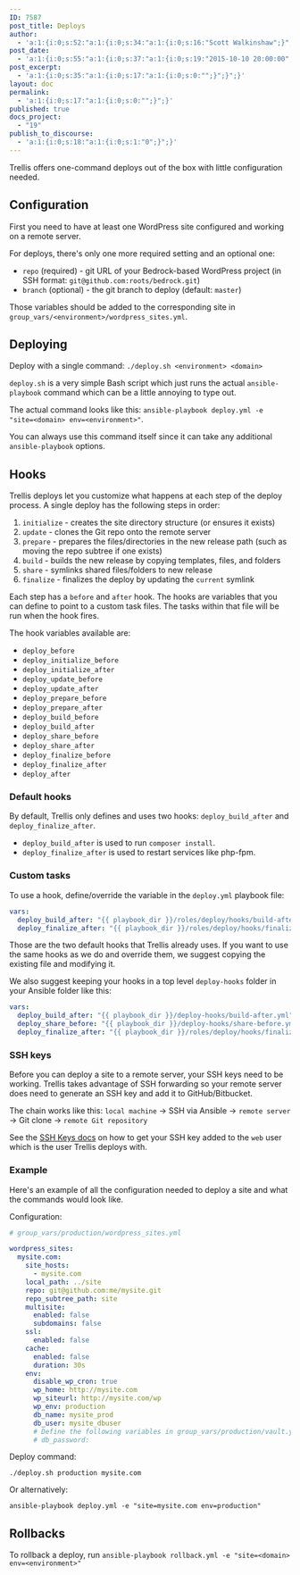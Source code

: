 ```yaml
---
ID: 7587
post_title: Deploys
author:
  - 'a:1:{i:0;s:52:"a:1:{i:0;s:34:"a:1:{i:0;s:16:"Scott Walkinshaw";}";}";}'
post_date:
  - 'a:1:{i:0;s:55:"a:1:{i:0;s:37:"a:1:{i:0;s:19:"2015-10-10 20:00:00";}";}";}'
post_excerpt:
  - 'a:1:{i:0;s:35:"a:1:{i:0;s:17:"a:1:{i:0;s:0:"";}";}";}'
layout: doc
permalink:
  - 'a:1:{i:0;s:17:"a:1:{i:0;s:0:"";}";}'
published: true
docs_project:
  - "19"
publish_to_discourse:
  - 'a:1:{i:0;s:18:"a:1:{i:0;s:1:"0";}";}'
---
```

Trellis offers one-command deploys out of the box with little configuration needed.

## Configuration

First you need to have at least one WordPress site configured and working on a remote server.

For deploys, there's only one more required setting and an optional one:

* `repo` (required) - git URL of your Bedrock-based WordPress project (in SSH format: `git@github.com:roots/bedrock.git`)
* `branch` (optional) - the git branch to deploy (default: `master`)

Those variables should be added to the corresponding site in `group_vars/<environment>/wordpress_sites.yml`.

## Deploying

Deploy with a single command: `./deploy.sh <environment> <domain>`

`deploy.sh` is a very simple Bash script which just runs the actual `ansible-playbook` command which can be a little annoying to type out.

The actual command looks like this: `ansible-playbook deploy.yml -e "site=<domain> env=<environment>"`.

You can always use this command itself since it can take any additional `ansible-playbook` options.

## Hooks

Trellis deploys let you customize what happens at each step of the deploy process. A single deploy has the following steps in order:

1. `initialize` - creates the site directory structure (or ensures it exists)
2. `update` - clones the Git repo onto the remote server
3. `prepare` - prepares the files/directories in the new release path (such as moving the repo subtree if one exists)
4. `build` - builds the new release by copying templates, files, and folders
5. `share` - symlinks shared files/folders to new release
6. `finalize` - finalizes the deploy by updating the `current` symlink

Each step has a `before` and `after` hook. The hooks are variables that you can define to point to a custom task files. The tasks within that file will be run when the hook fires.

The hook variables available are:

* `deploy_before`
* `deploy_initialize_before`
* `deploy_initialize_after`
* `deploy_update_before`
* `deploy_update_after`
* `deploy_prepare_before`
* `deploy_prepare_after`
* `deploy_build_before`
* `deploy_build_after`
* `deploy_share_before`
* `deploy_share_after`
* `deploy_finalize_before`
* `deploy_finalize_after`
* `deploy_after`

### Default hooks

By default, Trellis only defines and uses two hooks: `deploy_build_after` and `deploy_finalize_after`.

* `deploy_build_after` is used to run `composer install`.
* `deploy_finalize_after` is used to restart services like php-fpm.

### Custom tasks

To use a hook, define/override the variable in the `deploy.yml` playbook file:

```yml
vars:
  deploy_build_after: "{{ playbook_dir }}/roles/deploy/hooks/build-after.yml"
  deploy_finalize_after: "{{ playbook_dir }}/roles/deploy/hooks/finalize-after.yml"
```

Those are the two default hooks that Trellis already uses. If you want to use the same hooks as we do and override them, we suggest copying the existing file and modifying it.

We also suggest keeping your hooks in a top level `deploy-hooks` folder in your Ansible folder like this:

```yml
vars:
  deploy_build_after: "{{ playbook_dir }}/deploy-hooks/build-after.yml"
  deploy_share_before: "{{ playbook_dir }}/deploy-hooks/share-before.yml"
  deploy_finalize_after: "{{ playbook_dir }}/roles/deploy/hooks/finalize-after.yml"
```

### SSH keys

Before you can deploy a site to a remote server, your SSH keys need to be working. Trellis takes advantage of SSH forwarding so your remote server does need to generate an SSH key and add it to GitHub/Bitbucket.

The chain works like this: `local machine` -&gt; SSH via Ansible -&gt; `remote server` -&gt; Git clone -&gt; `remote Git repository`

See the [SSH Keys docs](https://roots.io/trellis/docs/ssh-keys/) on how to get your SSH key added to the `web` user which is the user Trellis deploys with.

### Example

Here's an example of all the configuration needed to deploy a site and what the commands would look like.

Configuration:
```yaml
# group_vars/production/wordpress_sites.yml

wordpress_sites:
  mysite.com:
    site_hosts:
      - mysite.com
    local_path: ../site
    repo: git@github.com:me/mysite.git
    repo_subtree_path: site
    multisite:
      enabled: false
      subdomains: false
    ssl:
      enabled: false
    cache:
      enabled: false
      duration: 30s
    env:
      disable_wp_cron: true
      wp_home: http://mysite.com
      wp_siteurl: http://mysite.com/wp
      wp_env: production
      db_name: mysite_prod
      db_user: mysite_dbuser
      # Define the following variables in group_vars/production/vault.yml
      # db_password:
```

Deploy command:
```
./deploy.sh production mysite.com
```

Or alternatively:
```
ansible-playbook deploy.yml -e "site=mysite.com env=production"
```

## Rollbacks

To rollback a deploy, run `ansible-playbook rollback.yml -e "site=<domain> env=<environment>"`